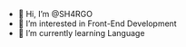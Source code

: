 - 👋 Hi, I’m @SH4RGO
- 👀 I’m interested in Front-End Development
- 🌱 I’m currently learning Language

<!---
SH4RGO/SH4RGO is a ✨ special ✨ repository because its `README.md` (this file) appears on your GitHub profile.
You can click the Preview link to take a look at your changes.
--->
